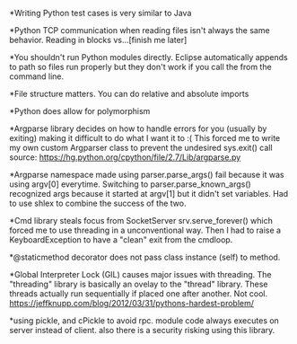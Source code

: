 *Writing Python test cases is very similar to Java

*Python TCP communication when reading files isn't always the same behavior.
 Reading in blocks vs...[finish me later]
 
*You shouldn't run Python modules directly. Eclipse automatically appends to path
 so files run properly but they don't work if you call the from the command line.

*File structure matters. You can do relative and absolute imports
 
*Python does allow for polymorphism

*Argparse library decides on how to handle errors for you (usually by exiting) making 
 it difficult to do what I want it to :( This forced me to write my own custom Argparser
 class to prevent the undesired sys.exit() call
 source: https://hg.python.org/cpython/file/2.7/Lib/argparse.py

*Argparse namespace made using parser.parse_args() fail because it was using argv[0] 
 everytime. Switching to parser.parse_known_args() recognized args because it started
 at argv[1] but it didn't set variables. Had to use shlex to combine the success of the two.

*Cmd library steals focus from SocketServer srv.serve_forever() which forced me to 
 use threading in a unconventional way. Then I had to raise a KeyboardException to 
 have a "clean" exit from the cmdloop. 

*@staticmethod decorator does not pass class instance (self) to method.

*Global Interpreter Lock (GIL) causes major issues with threading. The "threading" library
 is basically an ovelay to the "thread" library. These threads actually run sequentially if
 placed one after another. Not cool. https://jeffknupp.com/blog/2012/03/31/pythons-hardest-problem/ 

*using pickle, and cPickle to avoid rpc. module code always executes on server instead of client.
 also there is a security risking using this library.
